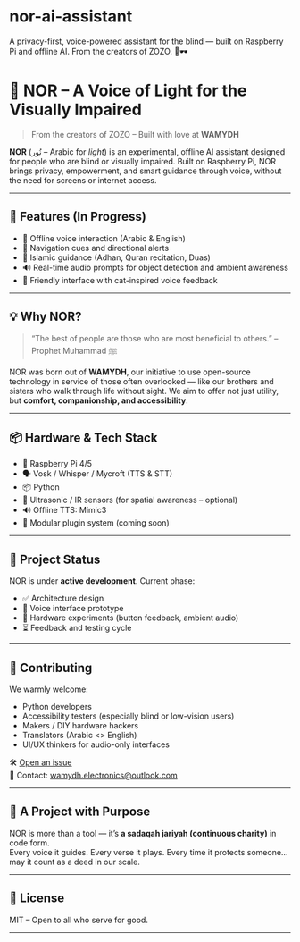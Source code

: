 # nor-ai-assistant
A privacy-first, voice-powered assistant for the blind — built on Raspberry Pi and offline AI. From the creators of ZOZO. 🌙🕶️
# 🌟 NOR – A Voice of Light for the Visually Impaired

> From the creators of ZOZO – Built with love at **WAMYDH**

**NOR** (نُور – Arabic for *light*) is an experimental, offline AI assistant designed for people who are blind or visually impaired. Built on Raspberry Pi, NOR brings privacy, empowerment, and smart guidance through voice, without the need for screens or internet access.

---

## 🔹 Features (In Progress)

- 🎤 Offline voice interaction (Arabic & English)
- 🧭 Navigation cues and directional alerts
- 🕌 Islamic guidance (Adhan, Quran recitation, Duas)
- 🔊 Real-time audio prompts for object detection and ambient awareness
- 🤝 Friendly interface with cat-inspired voice feedback

---

## 💡 Why NOR?

> “The best of people are those who are most beneficial to others.” – Prophet Muhammad ﷺ

NOR was born out of **WAMYDH**, our initiative to use open-source technology in service of those often overlooked — like our brothers and sisters who walk through life without sight. We aim to offer not just utility, but **comfort, companionship, and accessibility**.

---

## 📦 Hardware & Tech Stack

- 🧠 Raspberry Pi 4/5
- 🗣️ Vosk / Whisper / Mycroft (TTS & STT)
- 📦 Python
- 🦻 Ultrasonic / IR sensors (for spatial awareness – optional)
- 🔊 Offline TTS: Mimic3
- 🧩 Modular plugin system (coming soon)

---

## 🚧 Project Status

NOR is under **active development**. Current phase:
- ✅ Architecture design
- 🔄 Voice interface prototype
- 🔄 Hardware experiments (button feedback, ambient audio)
- ⏳ Feedback and testing cycle

---

## 🤝 Contributing

We warmly welcome:
- Python developers
- Accessibility testers (especially blind or low-vision users)
- Makers / DIY hardware hackers
- Translators (Arabic <> English)
- UI/UX thinkers for audio-only interfaces

🛠️ [Open an issue](https://github.com/YOUR_USERNAME/YOUR_REPO/issues)  
📨 Contact: wamydh.electronics@outlook.com

---

## 🕌 A Project with Purpose

NOR is more than a tool — it’s **a sadaqah jariyah (continuous charity)** in code form.  
Every voice it guides. Every verse it plays. Every time it protects someone… may it count as a deed in our scale.

---

## 📜 License

MIT – Open to all who serve for good.

---
